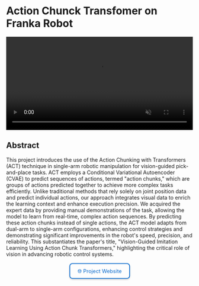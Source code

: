 # Action Chunck Transfomer on Franka Robot

<p align="center">
  <video width="100%" autoplay loop muted controls="false">
    <source src="/_static/videos/demo.mp4" type="video/mp4">
    Your browser does not support the video tag.
  </video>
</p>



## Abstract 

This project introduces the use of the Action Chunking with Transformers (ACT) technique in single-arm robotic manipulation for vision-guided pick-and-place tasks. ACT employs a Conditional Variational Autoencoder (CVAE) to predict sequences of actions, termed "action chunks," which are groups of actions predicted together to achieve more complex tasks efficiently. Unlike traditional methods that rely solely on joint position data and predict individual actions, our approach integrates visual data to enrich the learning context and enhance execution precision. We acquired the expert data by providing manual demonstrations of the task, allowing the model to learn from real-time, complex action sequences. By predicting these action chunks instead of single actions, the ACT model adapts from dual-arm to single-arm configurations, enhancing control strategies and demonstrating significant improvements in the robot's speed, precision, and reliability. This substantiates the paper's title, "Vision-Guided Imitation Learning Using Action Chunk Transformers," highlighting the critical role of vision in advancing robotic control systems.



<p align="center"><a href="https://sainavaneet.github.io/ACTfranka.github.io/" target="_blank" style="border: 2px solid #0066cc; background-color: transparent; color: #0066cc; padding: 10px 20px; text-align: center; text-decoration: none; display: inline-block; font-size: 14px; margin: 2px; cursor: pointer; border-radius: 8px; box-shadow: 0 2px 4px rgba(0,0,0,0.2); transition: all 0.3s ease; animation: pulse 2s infinite;" onmouseover="this.style.transform='scale(1.1)'; this.style.backgroundColor='#0066cc'; this.style.color='white';" onmouseout="this.style.transform='scale(1)'; this.style.backgroundColor='transparent'; this.style.color='#0066cc';">🌐 Project Website</a></p>

<style>
@keyframes pulse {
  0% { transform: scale(1); }
  50% { transform: scale(1.05); }
  100% { transform: scale(1); }
}
</style>

